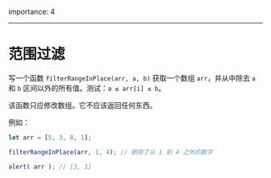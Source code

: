 importance: 4

---

# 范围过滤

写一个函数 `filterRangeInPlace(arr, a, b)` 获取一个数组 `arr`，并从中除去 `a` 和 `b` 区间以外的所有值。测试：`a ≤ arr[i] ≤ b`。

该函数只应修改数组。它不应该返回任何东西。

例如：
```js
let arr = [5, 3, 8, 1];

filterRangeInPlace(arr, 1, 4); // 删除了从 1 到 4 之外的数字

alert( arr ); // [3, 1]
```
